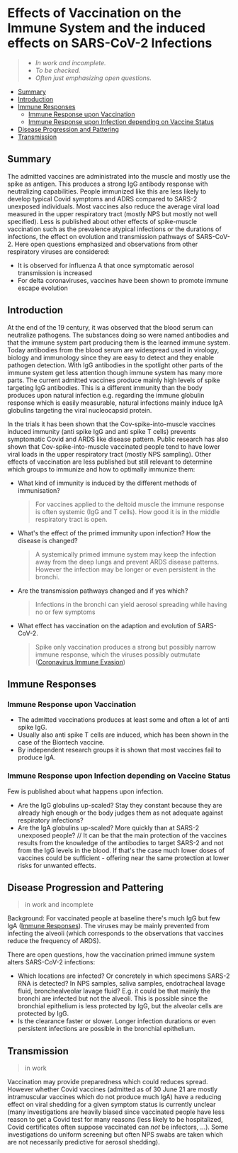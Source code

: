 # Effects of Vaccination on the Immune System and the induced effects on SARS-CoV-2 Infections

> * *In work and incomplete.*
> * *To be checked.* 
> * *Often just emphasizing open questions.*

* [Summary](#summary)
* [Introduction](#introduction)
* [Immune Responses](#immune-responses)
	* [Immune Response upon Vaccination](#immune-response-upon-vaccination)
	* [Immune Response upon Infection depending on Vaccine Status](#immune-response-upon-infection-depending-on-vaccine-status)
* [Disease Progression and Pattering](#disease-progression-and-pattering)
* [Transmission](#transmission)



## Summary
The admitted vaccines are administrated into the muscle and mostly use the spike as antigen. This produces a strong IgG antibody response with neutralizing capabilities. People immunized like this are less likely to develop typical Covid symptoms and ADRS compared to SARS-2 unexposed individuals. Most vaccines also reduce the average viral load measured in the upper respiratory tract (mostly NPS but mostly not well specified). Less is published about other effects of spike-muscle vaccination such as the prevalence atypical infections or the durations of infections, the effect on evolution and transmission pathways of SARS-CoV-2. 
Here open questions emphasized and observations from other respiratory viruses are considered: 
* It is observed for influenza A that once symptomatic aerosol transmission is increased 
* For delta coronaviruses, vaccines have been shown to promote immune escape evolution



## Introduction
At the end of the 19 century, it was observed that the blood serum can neutralize pathogens. The substances doing so were named antibodies and that the immune system part producing them is the learned immune system. Today antibodies from the blood serum are widespread used in virology, biology and immunology since they are easy to detect and they enable pathogen detection. With IgG antibodies in the spotlight other parts of the immune system get less attention though immune system has many more parts. 
The current admitted vaccines produce mainly high levels of spike targeting IgG antibodies. This is a different immunity than the body produces upon natural infection e.g. regarding the immune globulin response which is easily measurable, natural infections mainly induce IgA globulins targeting the viral nucleocapsid protein.

In the trials it has been shown that the Cov-spike-into-muscle vaccines induced immunity (anti spike IgG and anti spike T cells) prevents symptomatic Covid and ARDS like disease pattern. Public research has also shown that Cov-spike-into-muscle vaccinated people tend to have lower viral loads in the upper respiratory tract (mostly NPS sampling). Other effects of vaccination are less published but still relevant to determine which groups to immunize and how to optimally immunize them:
* What kind of immunity is induced by the different methods of immunisation?
	> For vaccines applied to the deltoid muscle the immune response is often systemic (IgG and T cells). How good it is in the middle respiratory tract is open.
	
* What's the effect of the primed immunity upon infection? How the disease is changed?
	> A systemically primed immune system may keep the infection away from the deep lungs and prevent ARDS disease patterns. However the infection may be longer or even persistent in the bronchi.
	
* Are the transmission pathways changed and if yes which?
	> Infections in the bronchi can yield aerosol spreading while having no or few symptoms
	
* What effect has vaccination on the adaption and evolution of SARS-CoV-2.
	> Spike only vaccination produces a strong but possibly narrow immune response, which the viruses possibly outmutate ([Coronavirus Immune Evasion](../4_immunological/immune_evasion.md))



## Immune Responses

### Immune Response upon Vaccination
* The admitted vaccinations produces at least some and often a lot of anti spike IgG. 
* Usually also anti spike T cells are induced, which has been shown in the case of the Biontech vaccine. 
* By independent research groups it is shown that most vaccines fail to produce IgA. 

### Immune Response upon Infection depending on Vaccine Status
Few is published about what happens upon infection.
* Are the IgG globulins up-scaled? Stay they constant because they are already high enough or the body judges them as not adequate against respiratory infections?
* Are the IgA globulins up-scaled? More quickly than at SARS-2 unexposed people?  // It can be that the main protection of the vaccines results from the knowledge of the antibodies to target SARS-2 and not from the IgG levels in the blood. If that's the case much lower doses of vaccines could be sufficient - offering near the same protection at lower risks for unwanted effects.



## Disease Progression and Pattering

> in work and incomplete

Background: For vaccinated people at baseline there's much IgG but few IgA ([Immune Responses](#immune-responses)). The viruses may be mainly prevented from infecting the alveoli (which corresponds to the observations that vaccines reduce the frequency of ARDS).

There are open questions, how the vaccination primed immune system alters SARS-CoV-2 infections:
* Which locations are infected? Or concretely in which specimens SARS-2 RNA is detected? In NPS samples, saliva samples, endotracheal lavage fluid, bronchealveolar lavage fluid? E.g. it could be that mainly the bronchi are infected but not the alveoli. This is possible since the bronchial epithelium is less protected by IgG, but the alveolar cells are protected by IgG.
* Is the clearance faster or slower. Longer infection durations or even persistent infections are possible in the bronchial epithelium.



## Transmission
> in work

Vaccination may provide preparedness which could reduces spread. However whether Covid vaccines (admitted as of 30 June 21 are mostly intramuscular vaccines which do not produce much IgA) have a reducing effect on viral shedding for a given symptom status is currently unclear (many investigations are heavily biased since vaccinated people have less reason to get a Covid test for many reasons (less likely to be hospitalized, Covid certificates often suppose vaccinated can *not* be infectors, ...). Some investigations do uniform screening but often NPS swabs are taken which are not necessarily predictive for aerosol shedding).